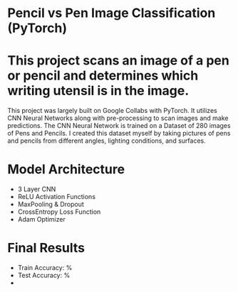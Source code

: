 # Pencil vs Pen Image Classification (PyTorch)

# This project scans an image of a pen or pencil and determines which writing utensil is in the image. 

This project was largely built on Google Collabs with PyTorch. It utilizes CNN Neural Networks along with pre-processing to scan images and make predictions. The CNN Neural Network is trained on a Dataset of 280 images of Pens and Pencils. I created this dataset myself by taking pictures of pens and pencils from different angles, lighting conditions, and surfaces. 

# Model Architecture
- 3 Layer CNN
- ReLU Activation Functions
- MaxPooling & Dropout
- CrossEntropy Loss Function
- Adam Optimizer

# Final Results
- Train Accuracy: %
- Test Accuracy: %
- 
